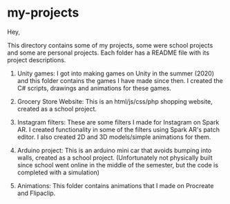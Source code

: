 # my-projects

Hey,

This directory contains some of my projects, some were school projects and some are personal projects. 
Each folder has a README file with its project descriptions.

1) Unity games: I got into making games on Unity in the summer (2020) and this folder contains the games I have made since then. I created the C# scripts, drawings and animations for these games.

2) Grocery Store Website: This is an html/js/css/php shopping website, created as a school project.

3) Instagram filters: These are some filters I made for Instagram on Spark AR. I created functionality in some of the filters using Spark AR's patch editor. I also created 2D and 3D models/simple animations for them.

4) Arduino project: This is an arduino mini car that avoids bumping into walls, created as a school project. (Unfortunately not physically built since school went online in the middle of the semester, but the code is completed with a simulation)

5) Animations: This folder contains animations that I made on Procreate and Flipaclip.
